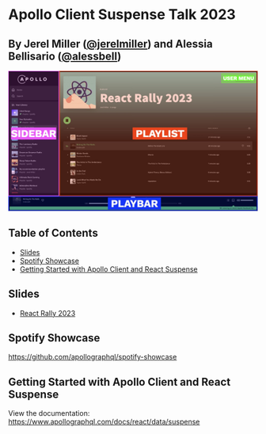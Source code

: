 # Apollo Client Suspense Talk 2023
## By Jerel Miller ([@jerelmiller](https://github.com/jerelmiller)) and Alessia Bellisario ([@alessbell](https://github.com/alessbell))

<img src="./cover.jpg">

## Table of Contents

- [Slides](#slides)
- [Spotify Showcase](#spotify-showcase)
- [Getting Started with Apollo Client and React Suspense](#getting-started-with-apollo-client-and-react-suspense)

## Slides

- [React Rally 2023](./react-rally-2023-slides/Suspense+GraphQL--ReactRally2023.pdf)

## Spotify Showcase

https://github.com/apollographql/spotify-showcase

## Getting Started with Apollo Client and React Suspense

View the documentation: https://www.apollographql.com/docs/react/data/suspense